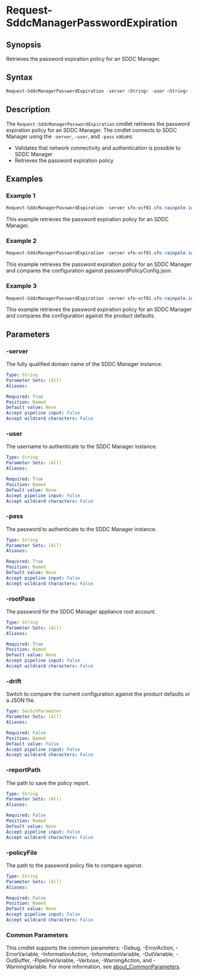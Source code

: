 # Request-SddcManagerPasswordExpiration

## Synopsis

Retrieves the password expiration policy for an SDDC Manager.

## Syntax

```powershell
Request-SddcManagerPasswordExpiration -server <String> -user <String> -pass <String> -rootPass <String> [-drift] [-reportPath <String>] [-policyFile <String>] [<CommonParameters>]
```

## Description

The `Request-SddcManagerPasswordExpiration` cmdlet retrieves the password expiration policy for an SDDC Manager.
The cmdlet connects to SDDC Manager using the `-server`, `-user`, and `-pass` values:

- Validates that network connectivity and authentication is possible to SDDC Manager
- Retrieves the password expiration policy

## Examples

### Example 1

```powershell
Request-SddcManagerPasswordExpiration -server sfo-vcf01.sfo.rainpole.io -user administrator@vsphere.local -pass VMw@re1! -rootPass VMw@re1!
```

This example retrieves the password expiration policy for an SDDC Manager.

### Example 2

```powershell
Request-SddcManagerPasswordExpiration -server sfo-vcf01.sfo.rainpole.io -user administrator@vsphere.local -pass VMw@re1! -rootPass VMw@re1! -drift -reportPath "F:\Reporting" -policyFile "passwordPolicyConfig.json"
```

This example retrieves the password expiration policy for an SDDC Manager and compares the configuration against passwordPolicyConfig.json.

### Example 3

```powershell
Request-SddcManagerPasswordExpiration -server sfo-vcf01.sfo.rainpole.io -user administrator@vsphere.local -pass VMw@re1! -rootPass VMw@re1! -drift
```

This example retrieves the password expiration policy for an SDDC Manager and compares the configuration against the product defaults.

## Parameters

### -server

The fully qualified domain name of the SDDC Manager instance.

```yaml
Type: String
Parameter Sets: (All)
Aliases:

Required: True
Position: Named
Default value: None
Accept pipeline input: False
Accept wildcard characters: False
```

### -user

The username to authenticate to the SDDC Manager instance.

```yaml
Type: String
Parameter Sets: (All)
Aliases:

Required: True
Position: Named
Default value: None
Accept pipeline input: False
Accept wildcard characters: False
```

### -pass

The password to authenticate to the SDDC Manager instance.

```yaml
Type: String
Parameter Sets: (All)
Aliases:

Required: True
Position: Named
Default value: None
Accept pipeline input: False
Accept wildcard characters: False
```

### -rootPass

The password for the SDDC Manager appliance root account.

```yaml
Type: String
Parameter Sets: (All)
Aliases:

Required: True
Position: Named
Default value: None
Accept pipeline input: False
Accept wildcard characters: False
```

### -drift

Switch to compare the current configuration against the product defaults or a JSON file.

```yaml
Type: SwitchParameter
Parameter Sets: (All)
Aliases:

Required: False
Position: Named
Default value: False
Accept pipeline input: False
Accept wildcard characters: False
```

### -reportPath

The path to save the policy report.

```yaml
Type: String
Parameter Sets: (All)
Aliases:

Required: False
Position: Named
Default value: None
Accept pipeline input: False
Accept wildcard characters: False
```

### -policyFile

The path to the password policy file to compare against.

```yaml
Type: String
Parameter Sets: (All)
Aliases:

Required: False
Position: Named
Default value: None
Accept pipeline input: False
Accept wildcard characters: False
```

### Common Parameters

This cmdlet supports the common parameters: -Debug, -ErrorAction, -ErrorVariable, -InformationAction, -InformationVariable, -OutVariable, -OutBuffer, -PipelineVariable, -Verbose, -WarningAction, and -WarningVariable. For more information, see [about_CommonParameters](http://go.microsoft.com/fwlink/?LinkID=113216).

